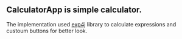 ## CalculatorApp is simple calculator. 
The implementation used [exp4j](https://github.com/fasseg/exp4j) library to calculate expressions and custoum buttons for better look.
